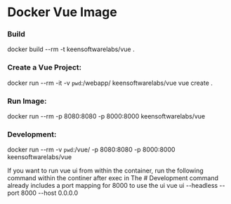 # Docker Vue Image

### Build

docker build --rm -t keensoftwarelabs/vue .

### Create a Vue Project: 

docker run --rm -it -v `pwd`:/webapp/ keensoftwarelabs/vue vue create .

### Run Image:

docker run --rm -p 8080:8080 -p 8000:8000 keensoftwarelabs/vue

### Development:

docker run --rm -v `pwd`:/vue/ -p 8080:8080 -p 8000:8000 keensoftwarelabs/vue

If you want to run vue ui from within the container, run the following command within the continer after exec in
The # Development command already includes a port mapping for 8000 to use the ui
vue ui --headless --port 8000 --host 0.0.0.0